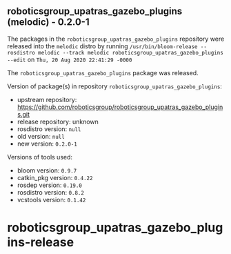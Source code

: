 ## roboticsgroup_upatras_gazebo_plugins (melodic) - 0.2.0-1

The packages in the `roboticsgroup_upatras_gazebo_plugins` repository were released into the `melodic` distro by running `/usr/bin/bloom-release --rosdistro melodic --track melodic roboticsgroup_upatras_gazebo_plugins --edit` on `Thu, 20 Aug 2020 22:41:29 -0000`

The `roboticsgroup_upatras_gazebo_plugins` package was released.

Version of package(s) in repository `roboticsgroup_upatras_gazebo_plugins`:

- upstream repository: https://github.com/roboticsgroup/roboticsgroup_upatras_gazebo_plugins.git
- release repository: unknown
- rosdistro version: `null`
- old version: `null`
- new version: `0.2.0-1`

Versions of tools used:

- bloom version: `0.9.7`
- catkin_pkg version: `0.4.22`
- rosdep version: `0.19.0`
- rosdistro version: `0.8.2`
- vcstools version: `0.1.42`


# roboticsgroup_upatras_gazebo_plugins-release